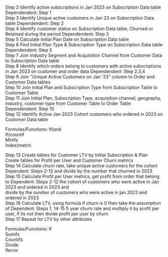                                     
Step 2	Identify active subscriptions in Jan 2023 on Subscription Data table							Dependendent: Step 1	
Step 3	Identify Unique active customers in Jan 23 on Subscription Data table							Dependendent: Step 2	
Step 4	Identify customer status on Subscription Data table, Churned or Retained during the period      Dependendent: Step 3	
Step 5	Calculate Initial Plan Date on Subscription Data table								
Step 6	Find Initial Plan Type & Subscription Type on Subscription Data table							Dependendent: Step 5	
Step 7	Join Industry Segment and Acquisition Channel from Customer Data to Subscription Data table								
Step 8	Identify which orders belong to customers with active subscriptions in Jan 2023 on customer and order data      Dependendent: Step 2,3,4	
Step 9	Join "Unique Active Customers on Jan '23" column to Order and Customer Data tables								
Step 10	Join Initial Plan and Subscription Type from Subscription Table to Customer Table								
Step 11	Join Initial Plan, Subscription Type, acquisition channel, geography, industry, customer type from Customer Table to Order Table	        Dependendent: Step 10	
Step 12	Identify Active Jan 2023 Cohort customers who ordered in 2023 on Customer Data table								
                                    
Formulas/Functions:	If(and								
    If(countif								
    Minifs								
    Index(match				

Step 13	Create tables for Customer LTV by Initial Subscription & Plan					
    Create tables for Profit per User and Customer Churn metrics					
Step 14	Calculate churn rate, take unique active customers for the cohort					Dependent: Steps 2-12
    and divide by the number that churned in 2023					
Step 15	Calculate Profit per User metrics, get profit from order that belong to 					Dependent: Steps 2-12
    the cohort of customers who were active in Jan 2023 and ordered in 2023 and					
    divide by the number of customers who were active in jan 2023 and ordered in 2023					
Step 16	Calculate LTV, using formula if churn is 0 then take the assumption of 					Dependent: Steps 1, 14-15
    5 year churn rate and multiply it by profit per user, if its not then divide profit per user by churn					
Step 17	Repeat for LTV by other attributes					
                        
Formulas/Functions:	If					
    Sumifs					
    Countifs					
    Divide					
    Iferror									